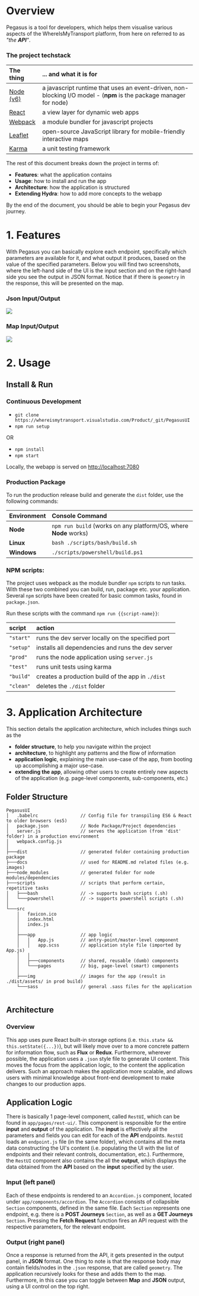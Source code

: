 # Overview

Pegasus is a tool for developers, which helps them visualise various aspects of the WhereIsMyTransport platform, from here on referred to as *"the **API**"*.

### The project techstack

|The thing|... and what it is for|
|:--------|:-----------|
|[Node (v6)](https://nodejs.org)|a javascript runtime that uses an event-driven, non-blocking I/O model - (**npm** is the package manager for node)|
|[React](https://facebook.github.io/react/)|a view layer for dynamic web apps|
|[Webpack](https://webpack.github.io)|a module bundler for javascript projects|
|[Leaflet](http://leafletjs.com/)|open-source JavaScript library for mobile-friendly interactive maps|
|[Karma](http://karma-runner.github.io/1.0/config/configuration-file.html)|a unit testing framework|

The rest of this document breaks down the project in terms of:

- **Features**: what the application contains
- **Usage**: how to install and run the app
- **Architecture**: how the application is structured
- **Extending Hydra**: how to add more concepts to the webapp

By the end of the document, you should be able to begin your Pegasus dev journey.

# 1. Features

With Pegasus you can basically explore each endpoint, specifically which parameters are available for it, and what output it produces, based on the value of the specified parameters. Below you will find two screenshots, where the left-hand side of the UI is the input section and on the right-hand side you see the output in JSON format. Notice that if there is `geometry` in the response, this will be presented on the map.

### Json Input/Output

![](/docs/ss-json.png)

### Map Input/Output
![](/docs/ss-map.png)

# 2. Usage

## Install & Run

### Continuous Development

- `git clone https://whereismytransport.visualstudio.com/Product/_git/PegasusUI`
- `npm run setup`

OR

- `npm install`
- `npm start`

Locally, the webapp is served on [http://localhost:7080](http://localhost:7080)

### Production Package

To run the production release build and generate the `dist` folder, use the following commands:

|Environment| Console Command|
|:-----|:-----|
|**Node**| `npm run build` (works on any platform/OS, where **Node** works)|
| **Linux**| `bash ./scripts/bash/build.sh`|
| **Windows**| `./scripts/powershell/build.ps1`|

### NPM scripts:

The project uses webpack as the module bundler `npm` scripts to run tasks. With these two combined you can build, run, package etc. your application. Several `npm` scripts have been created for basic common tasks, found in `package.json`. 

Run these scripts with the command `npm run {{script-name}}`:

| script        | action        |
| :------------- |:-------------|
|`"start"`|runs the dev server locally on the specified port|
| `"setup"`| installs all dependencies and runs the dev server|
|`"prod"`| runs the node application using `server.js`|
|`"test"`|runs unit tests using karma|
|`"build"`| creates a production build of the app in `./dist`|
|`"clean"`| deletes the `./dist` folder|

# 3. Application Architecture

This section details the application architecture, which includes things such as the 
- **folder structure**, to help you navigate within the project
- **architecture**, to highlight any patterns and the flow of information
- **application logic**, explaining the main use-case of the app, from booting up accomplishing a major use-case.
- **extending the app**, allowing other users to create entirely new aspects of the application (e.g. page-level components, sub-components, etc.)

## Folder Structure
```
PegasusUI
│   .babelrc                // Config file for transpiling ES6 & React to older browsers (es5)
│   package.json            // Node Package/Project dependencies
│   server.js               // serves the application (from 'dist' folder) in a production environment
│   webpack.config.js           
│   
├───dist                    // generated folder containing production package
├───docs                    // used for README.md related files (e.g. images)
├───node_modules            // generated folder for node modules/dependencies
├───scripts                 // scripts that perform certain, repetitive tasks
│   ├───bash                // -> supports bash scripts (.sh)
│   └───powershell          // -> supports powershell scripts (.sh)
│           
└───src
    │   favicon.ico
    │   index.html
    │   index.js
    │   
    ├───app                 // app logic
    │   │   App.js          // antry-point/master-level component
    │   │   app.scss        // application style file (imported by App.js)
    │   │   
    │   ├───components      // shared, reusable (dumb) components
    │   └───pages           // big, page-level (smart) components
    │               
    ├───img                 // images for the app (result in ./dist/assets/ in prod build)
    └───sass                // general .sass files for the application
            
```

## Architecture

### Overview

This app uses pure React built-in storage options (i.e. `this.state && this.setState({...})`), but will likely move over to a more concrete pattern for information flow, such as **Flux** or **Redux**. Furthermore, wherever possible, the application uses a `.json` style file to generate UI content. This moves the focus from the application logic, to the content the application delivers. Such an approach makes the application more scalable, and allows users with minimal knowledge about front-end development to make changes to our production apps.

## Application Logic

There is basically 1 page-level component, called `RestUI`, which can be found in `app/pages/rest-ui/`. This component is responsible for the entire **input** and **output** of the application.
The **input** is effectively all the parameters and fields you can edit for each of the **API** endpoints. `RestUI` loads an `endpoint.js` file (in the same folder), which contains all the meta data constructing the UI's content (i.e. populating the UI with the list of endpoints and their relevant controls, documentation, 
etc.). Furthermore, the `RestUI` component also contains the all the **output**, which displays the data obtained from the **API** based on the **input** specified by the user.

### **Input** (left panel)
Each of these endpoints is rendered to an `Accordion.js` component, located under `app/components/accordion`. The `Accordion` consists of collapsible `Section` components, defined in the same file. Each `Section` represents one endpoint, e.g. there is a **POST Journeys** `Section`, as well as a **GET Journeys** `Section`. Pressing the **Fetch Request** function fires an API request with the respective parameters, for the relevant endpoint.

### **Output** (right panel)
Once a response is returned from the API, it gets presented in the output panel, in **JSON** format. One thing to note is that the response body may contain fields/nodes in the `.json` response, that are called `geometry`. The application recursively looks for these and adds them to the map. Furthermore, in this case you can toggle between **Map** and **JSON** output, using a UI control on the top right.